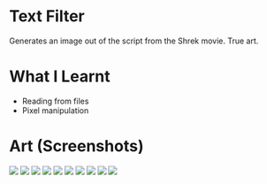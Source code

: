 # Text Filter
Generates an image out of the script from the Shrek movie. True art.

# What I Learnt
* Reading from files
* Pixel manipulation

# Art (Screenshots)
<img src="https://user-images.githubusercontent.com/63420202/169604688-b3fc93da-47b4-44d2-9352-83d6f9de5ee2.jpg" style="max-width: 100%; display: inline-block;">
<img src="https://user-images.githubusercontent.com/63420202/169604728-823a7070-f8dc-48b7-8c91-182232dc1650.jpg" style="max-width: 100%; display: inline-block;">
<img src="https://user-images.githubusercontent.com/63420202/169604734-a748359f-a7e3-4d7a-aff9-b56430d68800.jpg" style="max-width: 100%; display: inline-block;">
<img src="https://user-images.githubusercontent.com/63420202/169604753-6e3b4ea4-2b17-4565-908f-5ebb2c922c77.jpg" style="max-width: 100%; display: inline-block;">
<img src="https://user-images.githubusercontent.com/63420202/170634590-f5110d6c-cb85-4958-80e9-6375aa1817f5.jpg" style="max-width: 100%; display: inline-block;">
<img src="https://user-images.githubusercontent.com/63420202/169604765-ce1facc4-31e0-4d0b-a262-d0abc17832a9.jpg" style="max-width: 100%; display: inline-block;">
<img src="https://user-images.githubusercontent.com/63420202/170634651-fe801cd3-1e30-4ce7-a989-7cc0db36b62d.jpg" style="max-width: 100%; display: inline-block;">
<img src="https://user-images.githubusercontent.com/63420202/169604776-89a2a167-798d-4a05-8b0c-f6907b0d9c14.jpg" style="max-width: 100%; display: inline-block;">
<img src="https://user-images.githubusercontent.com/63420202/169604836-b884943b-0595-4d41-88bb-97ebf3e44874.jpg" style="max-width: 100%; display: inline-block;">
<img src="https://user-images.githubusercontent.com/63420202/169604805-7bc447cf-1e98-4ac0-8456-770d48cc395f.jpg" style="max-width: 100%; display: inline-block;"6>

